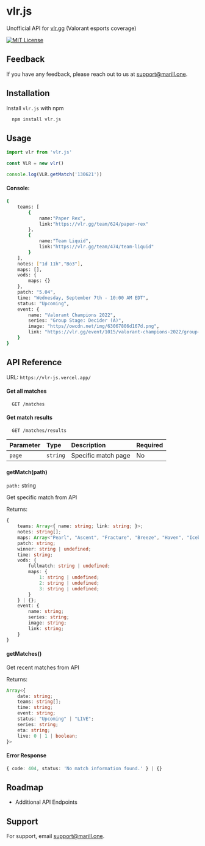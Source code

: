 
# vlr.js

Unofficial API for [vlr.gg](https://www.vlr.gg/) (Valorant esports coverage)

[![MIT License](https://img.shields.io/badge/License-MIT-green.svg)](https://choosealicense.com/licenses/mit/)
## Feedback

If you have any feedback, please reach out to us at support@marill.one.


## Installation

Install `vlr.js` with npm

```bash
  npm install vlr.js
```
    
## Usage

```javascript
import vlr from 'vlr.js'

const VLR = new vlr()

console.log(VLR.getMatch('130621'))
```
#### Console:
```bash
{
    teams: [
        {
            name:"Paper Rex",
            link:"https://vlr.gg/team/624/paper-rex"
        },
        {
            name:"Team Liquid",
            link:"https://vlr.gg/team/474/team-liquid"
        }
    ],
    notes: ["1d 11h","Bo3"],
    maps: [],
    vods: {
        maps: {}
    },
    patch: "5.04",
    time: "Wednesday, September 7th - 10:00 AM EDT",
    status: "Upcoming",
    event: {
        name: "Valorant Champions 2022",
        series: "Group Stage: Decider (A)",
        image: "https//owcdn.net/img/63067806d167d.png",
        link: "https://vlr.gg/event/1015/valorant-champions-2022/group-stage"
    }
}
```


## API Reference
URL: `https://vlr-js.vercel.app/`

#### Get all matches


```http
  GET /matches
```

#### Get match results

```http
  GET /matches/results
```

| Parameter | Type     | Description                       | Required |
| :-------- | :------- | :-------------------------------- | :------- |
| `page`      | `string` | Specific match page | No |

#### getMatch(path)

`path:` string

Get specific match from API

Returns:
```ts
{
    teams: Array<{ name: string; link: string; }>;
    notes: string[];
    maps: Array<"Pearl", "Ascent", "Fracture", "Breeze", "Haven", "Icebox", "Split">;
    patch: string;
    winner: string | undefined;
    time: string;
    vods: {
        fullmatch: string | undefined;
        maps: {
            1: string | undefined;
            2: string | undefined;
            3: string | undefined;
        }
    } | {};
    event: {
        name: string;
        series: string;
        image: string;
        link: string;
    }
}
```

#### getMatches()

Get recent matches from API

Returns:
```ts
Array<{
    date: string;
    teams: string[];
    time: string;
    event: string;
    status: "Upcoming" | "LIVE";
    series: string;
    eta: string;
    live: 0 | 1 | boolean;
}>
```

#### Error Response
```ts
{ code: 404, status: 'No match information found.' } | {}
```


## Roadmap

- Additional API Endpoints


## Support

For support, email support@marill.one.


